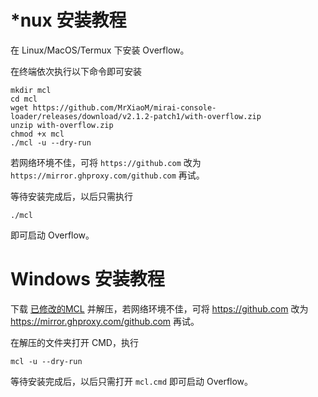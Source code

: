 # *nux 安装教程

在 Linux/MacOS/Termux 下安装 Overflow。

在终端依次执行以下命令即可安装

```shell
mkdir mcl
cd mcl
wget https://github.com/MrXiaoM/mirai-console-loader/releases/download/v2.1.2-patch1/with-overflow.zip
unzip with-overflow.zip
chmod +x mcl
./mcl -u --dry-run
```

若网络环境不佳，可将 `https://github.com` 改为 `https://mirror.ghproxy.com/github.com` 再试。

等待安装完成后，以后只需执行

```shell
./mcl
```

即可启动 Overflow。

# Windows 安装教程

下载 [已修改的MCL](https://github.com/MrXiaoM/mirai-console-loader/releases/download/v2.1.2-patch1/with-overflow.zip) 并解压，若网络环境不佳，可将 https://github.com 改为 https://mirror.ghproxy.com/github.com 再试。

在解压的文件夹打开 CMD，执行

```shell
mcl -u --dry-run
```

等待安装完成后，以后只需打开 `mcl.cmd` 即可启动 Overflow。
